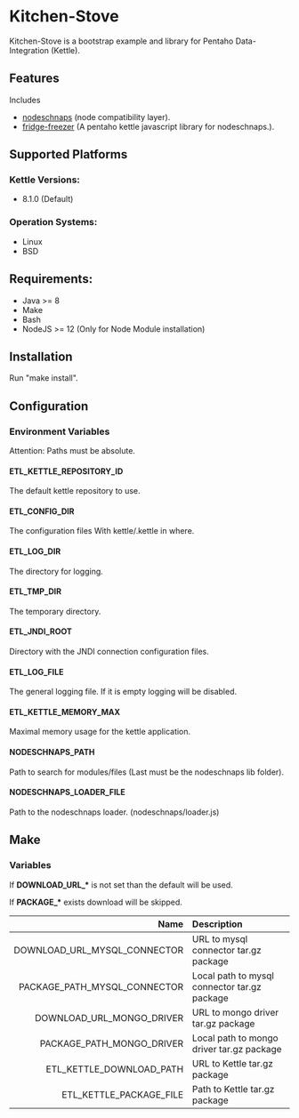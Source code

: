 # Kitchen-Stove

Kitchen-Stove is a bootstrap example and library
for Pentaho Data-Integration (Kettle).

## Features

Includes
* [nodeschnaps](https://github.com/killmag10/nodeschnaps/) (node compatibility layer).
* [fridge-freezer](https://github.com/killmag10/fridge-freezer) (A pentaho kettle javascript library for nodeschnaps.).

## Supported Platforms

### Kettle Versions:
* 8.1.0 (Default)

### Operation Systems:
* Linux
* BSD

## Requirements:
* Java >= 8
* Make
* Bash
* NodeJS >= 12 (Only for Node Module installation)

## Installation

Run "make install".

## Configuration

### Environment Variables

Attention: Paths must be absolute.

#### ETL_KETTLE_REPOSITORY_ID

The default kettle repository to use.

#### ETL_CONFIG_DIR

The configuration files
With kettle/.kettle in where.

#### ETL_LOG_DIR

The directory for logging.

#### ETL_TMP_DIR

The temporary directory.

#### ETL_JNDI_ROOT

Directory with the JNDI connection configuration files.

#### ETL_LOG_FILE

The general logging file.
If it is empty logging will be disabled.

#### ETL_KETTLE_MEMORY_MAX

Maximal memory usage for the kettle application.

#### NODESCHNAPS_PATH

Path to search for modules/files (Last must be the nodeschnaps lib folder).

#### NODESCHNAPS_LOADER_FILE

Path to the nodeschnaps loader. (nodeschnaps/loader.js)

## Make

### Variables

If **DOWNLOAD_URL_\*** is not set than the default will be used.

If **PACKAGE_\*** exists download will be skipped.


| Name                          | Description                                  |
| ----------------------------: | :------------------------------------------- |
| DOWNLOAD_URL_MYSQL_CONNECTOR  | URL to mysql connector tar.gz package        |
| PACKAGE_PATH_MYSQL_CONNECTOR  | Local path to mysql connector tar.gz package |
| DOWNLOAD_URL_MONGO_DRIVER     | URL to mongo driver tar.gz package           |
| PACKAGE_PATH_MONGO_DRIVER     | Local path to mongo driver tar.gz package    |
| ETL_KETTLE_DOWNLOAD_PATH      | URL to Kettle tar.gz package                 |
| ETL_KETTLE_PACKAGE_FILE       | Path to Kettle tar.gz package                |
